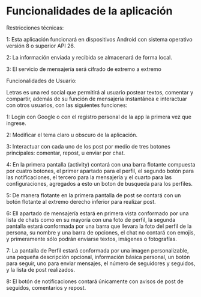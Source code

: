 # Funcionalidades de la aplicación

Restricciones técnicas:

1: Esta aplicación funcionará en dispositivos Android con sistema operativo versión 8 o superior API 26.

2: La información enviada y recibida se almacenará de forma local.

3: El servicio de mensajería será cifrado de extremo a extremo  

Funcionalidades de Usuario:

Letras es una red social que permitirá al usuario postear textos, comentar y compartir, además de su función de mensajería instantánea e interactuar con otros usuarios, con las siguientes funciones: 

1: Login con Google o con el registro personal de la app la primera vez que ingrese.

2: Modificar el tema claro u obscuro de la aplicación.

3: Interactuar con cada uno de los post por medio de tres botones principales: comentar, repost, u enviar por chat.

4: En la primera pantalla (activity)  contará con una barra flotante compuesta por cuatro botones, el primer apartado para el perfil, el segundo botón para las notificaciones, el tercero para la mensajería y el cuarto para las configuraciones, agregados a esto un boton de busqueda para los perfiles.

5: De manera flotante en la primera pantalla de post se contará con un botón flotante al extremo derecho inferior para realizar post.

6: Ell apartado de mensajería estará en primera vista conformado por una lista de chats como en su mayoría con una foto de perfil, la segunda pantalla estará conformada por una barra que llevara la foto del perfil de la persona, su nombre y una barra de opciones, el chat no contará con emojis, y primeramente sólo podrán enviarse textos, imágenes o fotografías.

7: La pantalla de Perfil estará conformada por una imagen personalizable, una pequeña descripción opcional, información básica personal, un botón para seguir, uno para enviar mensajes, el número de seguidores y seguidos,  y la lista de post realizados. 

8: El botón de notificaciones contará únicamente con avisos de post de seguidos, comentarios y repost.


